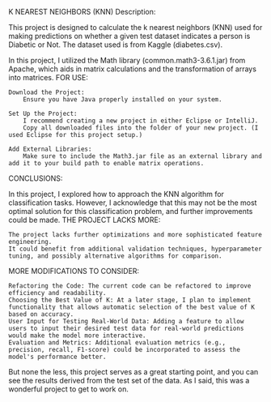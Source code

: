 K NEAREST NEIGHBORS (KNN)
Description:

This project is designed to calculate the k nearest neighbors (KNN) used for making predictions on whether a given test dataset indicates a person is Diabetic or Not. The dataset used is from Kaggle (diabetes.csv).

In this project, I utilized the Math library (common.math3-3.6.1.jar) from Apache, which aids in matrix calculations and the transformation of arrays into matrices.
FOR USE:

    Download the Project:
        Ensure you have Java properly installed on your system.

    Set Up the Project:
        I recommend creating a new project in either Eclipse or IntelliJ.
        Copy all downloaded files into the folder of your new project. (I used Eclipse for this project setup.)

    Add External Libraries:
        Make sure to include the Math3.jar file as an external library and add it to your build path to enable matrix operations.

CONCLUSIONS:

In this project, I explored how to approach the KNN algorithm for classification tasks. However, I acknowledge that this may not be the most optimal solution for this classification problem, and further improvements could be made.
THE PROJECT LACKS MORE:

    The project lacks further optimizations and more sophisticated feature engineering.
    It could benefit from additional validation techniques, hyperparameter tuning, and possibly alternative algorithms for comparison.

MORE MODIFICATIONS TO CONSIDER:

    Refactoring the Code: The current code can be refactored to improve efficiency and readability.
    Choosing the Best Value of K: At a later stage, I plan to implement functionality that allows automatic selection of the best value of K based on accuracy.
    User Input for Testing Real-World Data: Adding a feature to allow users to input their desired test data for real-world predictions would make the model more interactive.
    Evaluation and Metrics: Additional evaluation metrics (e.g., precision, recall, F1-score) could be incorporated to assess the model's performance better.

But none the less, this project serves as a great starting point, and you can see the results derived from the test set of the data. As I said, this was a wonderful project to get to work on.
